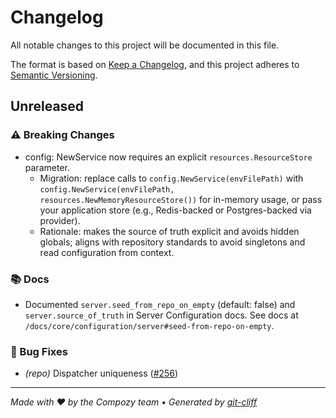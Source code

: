 # Changelog

All notable changes to this project will be documented in this file.

The format is based on [Keep a Changelog](https://keepachangelog.com/en/1.0.0/),
and this project adheres to [Semantic Versioning](https://semver.org/spec/v2.0.0.html).
## Unreleased

### ⚠️ Breaking Changes

- config: NewService now requires an explicit `resources.ResourceStore` parameter.
  - Migration: replace calls to `config.NewService(envFilePath)` with `config.NewService(envFilePath, resources.NewMemoryResourceStore())` for in-memory usage, or pass your application store (e.g., Redis-backed or Postgres-backed via provider).
  - Rationale: makes the source of truth explicit and avoids hidden globals; aligns with repository standards to avoid singletons and read configuration from context.

### 📚 Docs

- Documented `server.seed_from_repo_on_empty` (default: false) and `server.source_of_truth` in Server Configuration docs. See docs at `/docs/core/configuration/server#seed-from-repo-on-empty`.

### 🐛 Bug Fixes

- *(repo)* Dispatcher uniqueness ([#256](https://github.com/compozy/compozy/issues/256))

---
*Made with ❤️ by the Compozy team • Generated by [git-cliff](https://git-cliff.org)*
